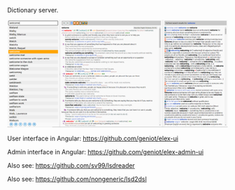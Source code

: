 Dictionary server.

![Drag Racing](screenshots/main.png)

User interface in Angular: https://github.com/geniot/elex-ui

Admin interface in Angular: https://github.com/geniot/elex-admin-ui


Also see: https://github.com/sv99/lsdreader

Also see: https://github.com/nongeneric/lsd2dsl